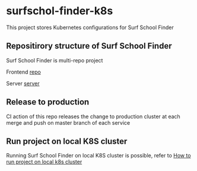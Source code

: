 # surfschol-finder-k8s

This project stores Kubernetes configurations for Surf School Finder

## Repositirory structure of Surf School Finder
Surf School Finder is multi-repo project 

Frontend [repo](https://github.com/chok-chok/surfschool-finder-frontend)

Server [server](https://github.com/chok-chok/surfschool-finder-server)

## Release to production
CI action of this repo releases the change to production cluster at each merge and push on master branch of each service

## Run project on local K8S cluster
Running Surf School Finder on local K8S cluster is possible, refer to [How to run project on local k8s cluster](https://github.com/chok-chok/surfschol-finder-k8s/blob/main/local/LOCAL-RUN.md)



